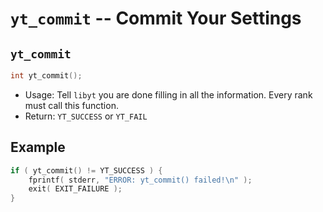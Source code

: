 # `yt_commit` -- Commit Your Settings

## `yt_commit`
```cpp
int yt_commit();
```
- Usage: Tell `libyt` you are done filling in all the information. Every rank must call this function.
- Return: `YT_SUCCESS` or `YT_FAIL`

## Example
```cpp
if ( yt_commit() != YT_SUCCESS ) {
    fprintf( stderr, "ERROR: yt_commit() failed!\n" );  
    exit( EXIT_FAILURE );  
}
```
